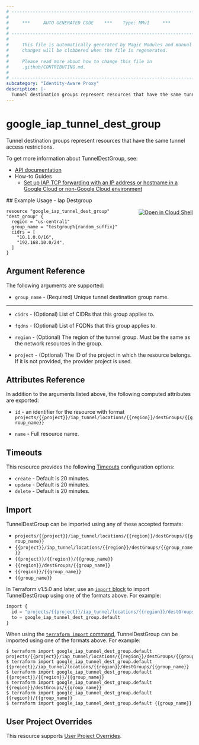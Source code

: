 ```yaml
---
# ----------------------------------------------------------------------------
#
#     ***     AUTO GENERATED CODE    ***    Type: MMv1     ***
#
# ----------------------------------------------------------------------------
#
#     This file is automatically generated by Magic Modules and manual
#     changes will be clobbered when the file is regenerated.
#
#     Please read more about how to change this file in
#     .github/CONTRIBUTING.md.
#
# ----------------------------------------------------------------------------
subcategory: "Identity-Aware Proxy"
description: |-
  Tunnel destination groups represent resources that have the same tunnel access restrictions.
---
```


# google\_iap\_tunnel\_dest\_group

Tunnel destination groups represent resources that have the same tunnel access restrictions.


To get more information about TunnelDestGroup, see:

* [API documentation](https://cloud.google.com/iap/docs/reference/rest/v1/projects.iap_tunnel.locations.destGroups)
* How-to Guides
    * [Set up IAP TCP forwarding with an IP address or hostname in a Google Cloud or non-Google Cloud environment](https://cloud.google.com/iap/docs/tcp-by-host)

<div class = "oics-button" style="float: right; margin: 0 0 -15px">
  <a href="https://console.cloud.google.com/cloudshell/open?cloudshell_git_repo=https%3A%2F%2Fgithub.com%2Fterraform-google-modules%2Fdocs-examples.git&cloudshell_image=gcr.io%2Fcloudshell-images%2Fcloudshell%3Alatest&cloudshell_print=.%2Fmotd&cloudshell_tutorial=.%2Ftutorial.md&cloudshell_working_dir=iap_destgroup&open_in_editor=main.tf" target="_blank">
    <img alt="Open in Cloud Shell" src="//gstatic.com/cloudssh/images/open-btn.svg" style="max-height: 44px; margin: 32px auto; max-width: 100%;">
  </a>
</div>
## Example Usage - Iap Destgroup


```hcl
resource "google_iap_tunnel_dest_group" "dest_group" {
  region = "us-central1"
  group_name = "testgroup%{random_suffix}"
  cidrs = [
    "10.1.0.0/16",
    "192.168.10.0/24",
  ]
}
```

## Argument Reference

The following arguments are supported:


* `group_name` -
  (Required)
  Unique tunnel destination group name.


- - -


* `cidrs` -
  (Optional)
  List of CIDRs that this group applies to.

* `fqdns` -
  (Optional)
  List of FQDNs that this group applies to.

* `region` -
  (Optional)
  The region of the tunnel group. Must be the same as the network resources in the group.

* `project` - (Optional) The ID of the project in which the resource belongs.
    If it is not provided, the provider project is used.


## Attributes Reference

In addition to the arguments listed above, the following computed attributes are exported:

* `id` - an identifier for the resource with format `projects/{{project}}/iap_tunnel/locations/{{region}}/destGroups/{{group_name}}`

* `name` -
  Full resource name.


## Timeouts

This resource provides the following
[Timeouts](https://developer.hashicorp.com/terraform/plugin/sdkv2/resources/retries-and-customizable-timeouts) configuration options:

- `create` - Default is 20 minutes.
- `update` - Default is 20 minutes.
- `delete` - Default is 20 minutes.

## Import


TunnelDestGroup can be imported using any of these accepted formats:

* `projects/{{project}}/iap_tunnel/locations/{{region}}/destGroups/{{group_name}}`
* `{{project}}/iap_tunnel/locations/{{region}}/destGroups/{{group_name}}`
* `{{project}}/{{region}}/{{group_name}}`
* `{{region}}/destGroups/{{group_name}}`
* `{{region}}/{{group_name}}`
* `{{group_name}}`


In Terraform v1.5.0 and later, use an [`import` block](https://developer.hashicorp.com/terraform/language/import) to import TunnelDestGroup using one of the formats above. For example:

```tf
import {
  id = "projects/{{project}}/iap_tunnel/locations/{{region}}/destGroups/{{group_name}}"
  to = google_iap_tunnel_dest_group.default
}
```

When using the [`terraform import` command](https://developer.hashicorp.com/terraform/cli/commands/import), TunnelDestGroup can be imported using one of the formats above. For example:

```
$ terraform import google_iap_tunnel_dest_group.default projects/{{project}}/iap_tunnel/locations/{{region}}/destGroups/{{group_name}}
$ terraform import google_iap_tunnel_dest_group.default {{project}}/iap_tunnel/locations/{{region}}/destGroups/{{group_name}}
$ terraform import google_iap_tunnel_dest_group.default {{project}}/{{region}}/{{group_name}}
$ terraform import google_iap_tunnel_dest_group.default {{region}}/destGroups/{{group_name}}
$ terraform import google_iap_tunnel_dest_group.default {{region}}/{{group_name}}
$ terraform import google_iap_tunnel_dest_group.default {{group_name}}
```

## User Project Overrides

This resource supports [User Project Overrides](https://registry.terraform.io/providers/hashicorp/google/latest/docs/guides/provider_reference#user_project_override).
